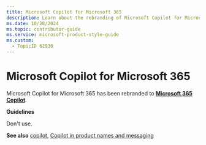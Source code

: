 ```yaml
---
title: Microsoft Copilot for Microsoft 365
description: Learn about the rebranding of Microsoft Copilot for Microsoft 365 to Microsoft 365 Copilot and understand the guidelines for referencing it in documentation.
ms.date: 10/28/2024
ms.topic: contributor-guide
ms.service: microsoft-product-style-guide
ms.custom:
  - TopicID 62930
---
```



# Microsoft Copilot for Microsoft 365

Microsoft Copilot for Microsoft 365 has been rebranded to **[Microsoft 365 Copilot](~\copilot-guidance\copilot\microsoft-365-copilot-.md)**.  

**Guidelines**

Don't use.

**See also** [copilot](https://styleguides.azurewebsites.net/Styleguide/Read?id=2696&topicid=71805), [Copilot in product names and messaging](~\copilot-guidance\copilot-in-product-names-and-messaging.md)  


